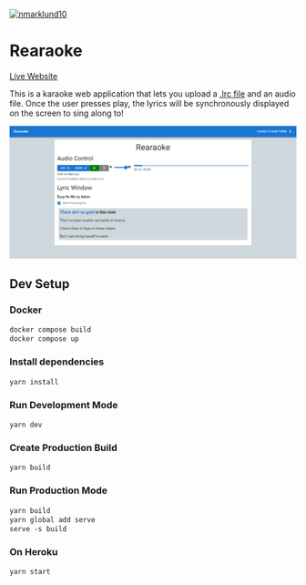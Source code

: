 [![nmarklund10](https://circleci.com/gh/nmarklund10/Rearaoke.svg?style=shield)](https://app.circleci.com/pipelines/github/nmarklund10/Rearaoke?filter=all)

# Rearaoke

[Live Website](https://rearaoke-d39ee58f8591.herokuapp.com/)

This is a karaoke web application that lets you upload a [.lrc file](https://en.wikipedia.org/wiki/LRC_(file_format)) and an audio file.  Once the user presses play, the lyrics will be synchronously displayed on the screen to sing along to!

![App Screenshot](docs/images/screenshot.png)

## Dev Setup
### Docker
```
docker compose build
docker compose up
```

### Install dependencies
```
yarn install
```
### Run Development Mode
```
yarn dev
```
### Create Production Build
```
yarn build
```
### Run Production Mode
```
yarn build
yarn global add serve
serve -s build
```
### On Heroku
```
yarn start
```
